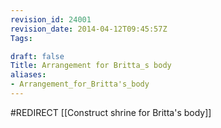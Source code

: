 ```yaml
---
revision_id: 24001
revision_date: 2014-04-12T09:45:57Z
Tags:

draft: false
Title: Arrangement for Britta_s body
aliases:
- Arrangement_for_Britta's_body
---
```

#REDIRECT [[Construct shrine for Britta's body]]
